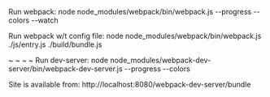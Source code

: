 
Run webpack:
		node node_modules/webpack/bin/webpack.js --progress --colors --watch

Run webpack w/t config file:
		node node_modules/webpack/bin/webpack.js ./js/entry.js ./build/bundle.js

~ ~ ~ ~
Run dev-server:
		node node_modules/webpack-dev-server/bin/webpack-dev-server.js --progress --colors

Site is available from:
		http://localhost:8080/webpack-dev-server/bundle